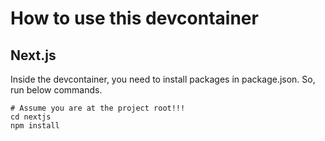 # How to use this devcontainer

## Next.js

Inside the devcontainer, you need to install packages in package.json.
So, run below commands.

```
# Assume you are at the project root!!!
cd nextjs
npm install
```
